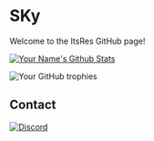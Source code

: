 # SKy

Welcome to the ItsRes GitHub page!

[![Your Name's Github Stats](https://github-readme-stats.vercel.app/api?username=ItsRes&count_private=true&theme=dark&show_icons=true)](https://github.com/ItsRes)

![Your GitHub trophies](https://github-profile-trophy.vercel.app/?username=ItsRes&theme=darkhub)

## Contact

[![Discord](https://img.shields.io/discord/1105183719112847360?label=Discord&logo=discord)](https://discord.gg/7qS8NwVt4u)
